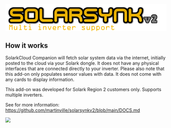 ![](https://github.com/martinville/solarsynk_test/blob/main/logo.png)


## How it works
SolarkCloud Companion will fetch solar system data via the internet, initially posted to the cloud via your Solark dongle. It does not have any physical interfaces that are connected directly to your inverter. 
Please also note that this add-on only populates sensor values with data. It does not come with any cards to display information.

This add-on was developed for Solark Region 2 customers only. Supports multiple inverters.

See for more information: https://github.com/martinville/solarsynkv2/blob/main/DOCS.md

![](https://github.com/martinville/solarsynk/blob/main/solarsynkstarted.png)
